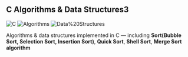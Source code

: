 ## C Algorithms & Data Structures3
![C](https://img.shields.io/badge/C-00599C?style=for-the-badge&logo=c&logoColor=white)
![Algorithms](https://img.shields.io/badge/Algorithms-263238?style=for-the-badge)
![Data%20Structures](https://img.shields.io/badge/Data%20Structures-455A64?style=for-the-badge)

Algorithms & data structures implemented in C — including 
**Sort(Bubble Sort, Selection Sort, Insertion Sort)**, **Quick Sort**, **Shell Sort**, **Merge Sort** **algorithm**

